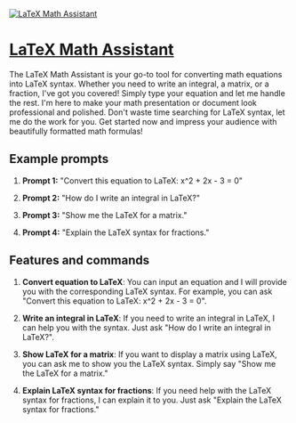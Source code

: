 [![LaTeX Math Assistant](https://files.oaiusercontent.com/file-aroluFhE2mYZCbgKH3bKM7pB?se=2123-10-16T21%3A30%3A28Z&sp=r&sv=2021-08-06&sr=b&rscc=max-age%3D31536000%2C%20immutable&rscd=attachment%3B%20filename%3D4d5d942e-1bc3-436c-8e63-d5330b48e231.png&sig=qt6ZZyCSsfWVGbZL30dKKayKDwzFR5eirQnjFdhN0uU%3D)](https://chat.openai.com/g/g-tLG1bOxRI-latex-math-assistant)

# [LaTeX Math Assistant](https://chat.openai.com/g/g-tLG1bOxRI-latex-math-assistant)

The LaTeX Math Assistant is your go-to tool for converting math equations into LaTeX syntax. Whether you need to write an integral, a matrix, or a fraction, I've got you covered! Simply type your equation and let me handle the rest. I'm here to make your math presentation or document look professional and polished. Don't waste time searching for LaTeX syntax, let me do the work for you. Get started now and impress your audience with beautifully formatted math formulas!

## Example prompts

1. **Prompt 1:** "Convert this equation to LaTeX: x^2 + 2x - 3 = 0"

2. **Prompt 2:** "How do I write an integral in LaTeX?"

3. **Prompt 3:** "Show me the LaTeX for a matrix."

4. **Prompt 4:** "Explain the LaTeX syntax for fractions."

## Features and commands

1. **Convert equation to LaTeX**: You can input an equation and I will provide you with the corresponding LaTeX syntax. For example, you can ask "Convert this equation to LaTeX: x^2 + 2x - 3 = 0".

2. **Write an integral in LaTeX**: If you need to write an integral in LaTeX, I can help you with the syntax. Just ask "How do I write an integral in LaTeX?".

3. **Show LaTeX for a matrix**: If you want to display a matrix using LaTeX, you can ask me to show you the LaTeX syntax. Simply say "Show me the LaTeX for a matrix."

4. **Explain LaTeX syntax for fractions**: If you need help with the LaTeX syntax for fractions, I can explain it to you. Just ask "Explain the LaTeX syntax for fractions."